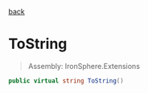 ﻿

[back](/IronSphere.Extensions/types/WeekOfYearStandard)

# ToString

> Assembly: IronSphere.Extensions

```csharp
public virtual string ToString()
```



 